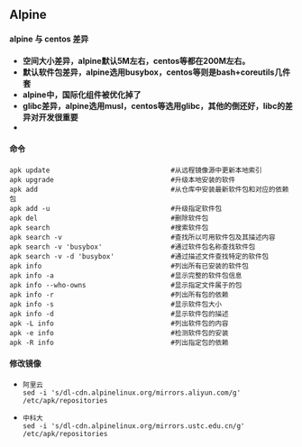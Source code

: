 ## Alpine

#### alpine 与 centos 差异

* **空间大小差异，alpine默认5M左右，centos等都在200M左右。**
* **默认软件包差异，alpine选用busybox，centos等则是bash+coreutils几件套**
* **alpine中，国际化组件被优化掉了**
* **glibc差异，alpine选用musl，centos等选用glibc，其他的倒还好，libc的差异对开发很重要**
* 

#### 命令

```
apk update                              #从远程镜像源中更新本地索引 
apk upgrade                             #升级本地安装的软件
apk add                                 #从仓库中安装最新软件包和对应的依赖包 
apk add -u                              #升级指定软件包
apk del                                 #删除软件包
apk search                              #搜索软件包
apk search -v                           #查找所以可用软件包及其描述内容
apk search -v 'busybox'                 #通过软件包名称查找软件包
apk search -v -d 'busybox'              #通过描述文件查找特定的软件包
apk info                                #列出所有已安装的软件包
apk info -a                             #显示完整的软件包信息 
apk info --who-owns                     #显示指定文件属于的包
apk info -r                             #列出所有包的依赖
apk info -s                             #显示软件包大小
apk info -d                             #显示软件包的描述
apk -L info                             #列出软件包的内容 
apk -e info                             #检测软件包的安装
apk -R info                             #列出指定包的依赖
```

#### 修改镜像

* ```
  阿里云
  sed -i 's/dl-cdn.alpinelinux.org/mirrors.aliyun.com/g' /etc/apk/repositories
  ```

* ```
  中科大
  sed -i 's/dl-cdn.alpinelinux.org/mirrors.ustc.edu.cn/g' /etc/apk/repositories
  ```

  

